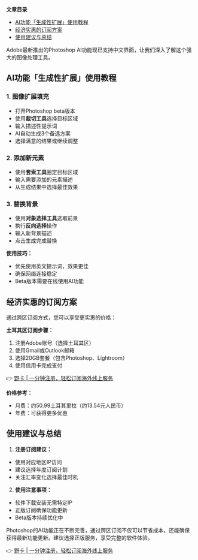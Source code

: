 **文章目录**

- [AI功能「生成性扩展」使用教程](#ai功能生成性扩展使用教程)
- [经济实惠的订阅方案](#经济实惠的订阅方案)
- [使用建议与总结](#使用建议与总结)

Adobe最新推出的Photoshop AI功能现已支持中文界面，让我们深入了解这个强大的图像处理工具。

## AI功能「生成性扩展」使用教程

### 1. 图像扩展填充
- 打开Photoshop beta版本
- 使用**裁切工具**选择目标区域
- 输入描述性提示词
- AI自动生成3个备选方案
- 选择满意的结果或继续调整

### 2. 添加新元素
- 使用**套索工具**圈定目标区域
- 输入需要添加的元素描述
- 从生成结果中选择最佳效果

### 3. 替换背景
- 使用**对象选择工具**选取前景
- 执行**反向选择**操作
- 输入新背景描述
- 点击生成完成替换

**使用技巧：**
- 优先使用英文提示词，效果更佳
- 确保网络连接稳定
- Beta版本需要在线使用AI功能

## 经济实惠的订阅方案

通过跨区订阅方式，您可以享受更实惠的价格：

**土耳其区订阅步骤：**
1. 注册Adobe账号（选择土耳其区）
2. 使用Gmail或Outlook邮箱
3. 选择20GB套餐（包含Photoshop、Lightroom）
4. 使用信用卡完成支付

👉 [野卡 | 一分钟注册，轻松订阅海外线上服务](https://bit.ly/bewildcard)

**价格参考：**
- 月费：约50.99土耳其里拉（约13.54元人民币）
- 年费：可获得更多优惠

## 使用建议与总结

1. **注册订阅建议：**
- 使用对应地区IP访问
- 建议选择年度订阅计划
- 关注汇率变化选择最佳时机

2. **使用注意事项：**
- 软件下载安装无需特定IP
- 正版订阅确保功能更新
- Beta版本持续优化中

Photoshop的AI功能正在不断完善，通过跨区订阅不仅可以节省成本，还能确保获得最新功能更新。建议选择正版服务，享受完整的软件体验。

👉 [野卡 | 一分钟注册，轻松订阅海外线上服务](https://bit.ly/bewildcard)